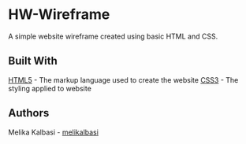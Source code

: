 # HW-Wireframe
A simple website wireframe created using basic HTML and CSS.

## Built With
[HTML5](https://www.w3schools.com/html/html5_intro.asp) - The markup language used to create the website
[CSS3](https://developer.mozilla.org/en-US/docs/Web/CSS/CSS3) - The styling applied to website

## Authors
Melika Kalbasi - [melikalbasi](https://github.com/melikalbasi)
